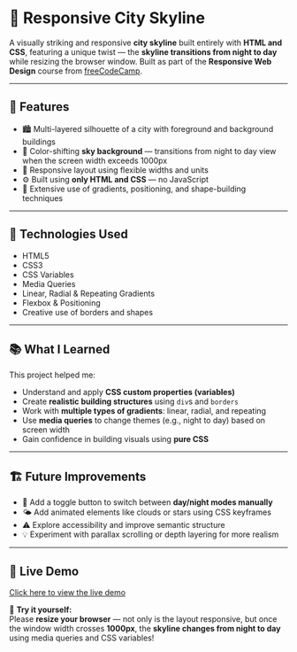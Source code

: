 # 🌆 Responsive City Skyline

A visually striking and responsive **city skyline** built entirely with **HTML and CSS**, featuring a unique twist — the **skyline transitions from night to day** while resizing the browser window. 
Built as part of the **Responsive Web Design** course from [freeCodeCamp](https://www.freecodecamp.org/).

---

## 🌟 Features

- 🏙️ Multi-layered silhouette of a city with foreground and background buildings  
- 🎨 Color-shifting **sky background** — transitions from night to day view when the screen width exceeds 1000px  
- 📱 Responsive layout using flexible widths and units  
- ⚙️ Built using **only HTML and CSS** — no JavaScript  
- 🧪 Extensive use of gradients, positioning, and shape-building techniques

---

## 🔧 Technologies Used

- HTML5  
- CSS3  
- CSS Variables  
- Media Queries  
- Linear, Radial & Repeating Gradients  
- Flexbox & Positioning  
- Creative use of borders and shapes

---

## 📚 What I Learned

This project helped me:

- Understand and apply **CSS custom properties (variables)**  
- Create **realistic building structures** using `div`s and `borders`  
- Work with **multiple types of gradients**: linear, radial, and repeating  
- Use **media queries** to change themes (e.g., night to day) based on screen width  
- Gain confidence in building visuals using **pure CSS**

---

## 🏗️ Future Improvements

- 🌙 Add a toggle button to switch between **day/night modes manually**  
- 🌤️ Add animated elements like clouds or stars using CSS keyframes  
- ⚠️ Explore accessibility and improve semantic structure  
- 💡 Experiment with parallax scrolling or depth layering for more realism

---

## 🔗 Live Demo

[Click here to view the live demo](https://free-code-camp-city-skyline-delta.vercel.app/)

🧪 **Try it yourself:**  
Please **resize your browser** — not only is the layout responsive, but once the window width crosses **1000px**, the **skyline changes from night to day** using media queries and CSS variables!

